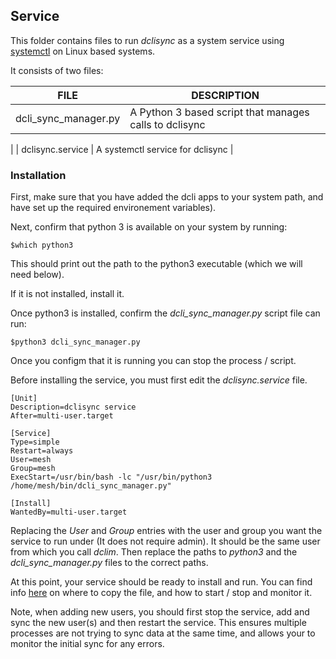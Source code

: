 ## Service

This folder contains files to run *dclisync* as a system service using [systemctl](https://www.digitalocean.com/community/tutorials/how-to-use-systemctl-to-manage-systemd-services-and-units) on Linux based systems.

It consists of two files:


| FILE | DESCRIPTION |
| ---- | -----------  |
| dcli_sync_manager.py | A Python 3 based script that manages calls to dclisync
|
| dclisync.service | A systemctl service for dclisync |


### Installation

First, make sure that you have added the dcli apps to your system path, and have set up
the required environement variables).

Next, confirm that python 3 is available on your system by running:

```
$which python3
```
This should print out the path to the python3 executable (which we will need
below).

If it is not installed, install it.

Once python3 is installed, confirm the *dcli_sync_manager.py* script file can
run:

```
$python3 dcli_sync_manager.py
```

Once you configm that it is running you can stop the process / script.

Before installing the service, you must first edit the *dclisync.service* file.

```
[Unit]
Description=dclisync service
After=multi-user.target

[Service]
Type=simple
Restart=always
User=mesh
Group=mesh
ExecStart=/usr/bin/bash -lc "/usr/bin/python3 /home/mesh/bin/dcli_sync_manager.py"

[Install]
WantedBy=multi-user.target
```

Replacing the *User* and *Group* entries with the user and group you want the
service to run under (It does not require admin). It should be the same user
from which you call *dclim*. Then replace the paths to
*python3* and the *dcli_sync_manager.py* files to the correct paths.

At this point, your service should be ready to install and run. You can find
info [here](https://www.shubhamdipt.com/blog/how-to-create-a-systemd-service-in-linux/) on where to copy the file, and how to start / stop and monitor it.

Note, when adding new users, you should first stop the service, add and sync
the new user(s) and then restart the service. This ensures multiple processes
are not trying to sync data at the same time, and allows your to monitor the
initial sync for any errors. 



